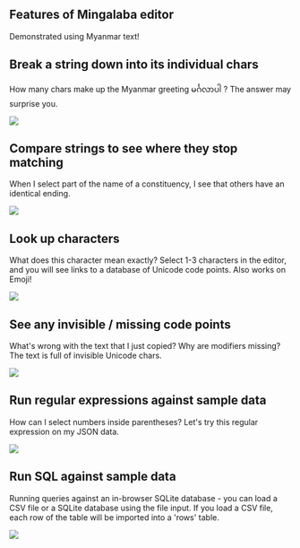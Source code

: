 ## Features of Mingalaba editor

Demonstrated using Myanmar text!

## Break a string down into its individual chars

How many chars make up the Myanmar greeting မင်္ဂလာပါ ? The answer may surprise you.

<img src="https://raw.githubusercontent.com/slang-group/mingalaba/master/features/break.png"/>

## Compare strings to see where they stop matching

When I select part of the name of a constituency, I see that others have an identical ending.

<img src="https://raw.githubusercontent.com/slang-group/mingalaba/master/features/diff.png"/>

## Look up characters

What does this character mean exactly? Select 1-3 characters in the editor, and you will see links to a database of Unicode code points. Also works on Emoji!

<img src="https://raw.githubusercontent.com/slang-group/mingalaba/master/features/lookup.png"/>

## See any invisible / missing code points

What's wrong with the text that I just copied? Why are modifiers missing? The text is full of invisible Unicode chars.

<img src="https://raw.githubusercontent.com/slang-group/mingalaba/master/features/nullchars.png"/>

## Run regular expressions against sample data

How can I select numbers inside parentheses? Let's try this regular expression on my JSON data.

<img src="https://raw.githubusercontent.com/slang-group/mingalaba/master/features/regex.png"/>

## Run SQL against sample data

Running queries against an in-browser SQLite database - you can load a CSV file or a SQLite database using the file input.  If you load a CSV file, each row of the table will be imported into a 'rows' table.

<img src="https://raw.githubusercontent.com/slang-group/mingalaba/master/features/sql.png"/>
